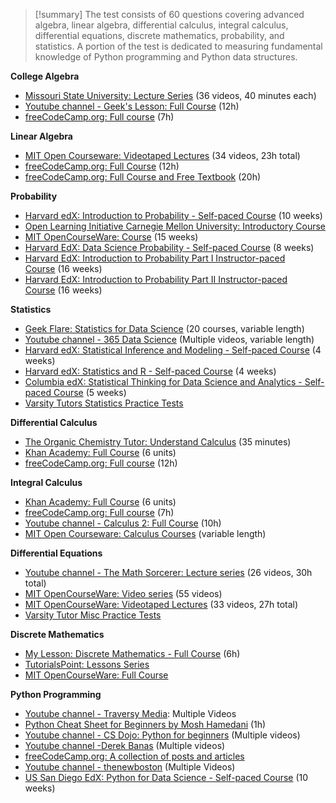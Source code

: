 

> [!summary]
> The test consists of 60 questions covering advanced algebra, linear algebra, differential calculus, integral calculus, differential equations, discrete mathematics, probability, and statistics. A portion of the test is dedicated to measuring fundamental knowledge of Python programming and Python data structures.

**College Algebra**

- [Missouri State University: Lecture Series](https://www.youtube.com/playlist?list=PLdLiRaajwSXTQcn7Me-mXHBMz0u-0oAF0) (36 videos, 40 minutes each)
- [Youtube channel - Geek's Lesson: Full Course](https://www.youtube.com/watch?v=7DMyZBx5NZ0) (12h)
- [freeCodeCamp.org: Full course](https://www.youtube.com/watch?v=LwCRRUa8yTU) (7h)

**Linear Algebra**

- [MIT Open Courseware: Videotaped Lectures](https://ocw.mit.edu/courses/18-06-linear-algebra-spring-2010/video_galleries/video-lectures/) (34 videos, 23h total)
- [freeCodeCamp.org: Full Course](https://www.youtube.com/watch?v=JnTa9XtvmfI) (12h)
- [freeCodeCamp.org: Full Course and Free Textbook](https://www.freecodecamp.org/news/linear-algebra-full-course/) (20h)

**Probability**

- [Harvard edX: Introduction to Probability - Self-paced Course](https://www.edx.org/course/introduction-to-probability) (10 weeks)
- [Open Learning Initiative Carnegie Mellon University: Introductory Course](https://oli.cmu.edu/courses/probability-statistics-open-free/)
- [MIT OpenCourseWare: Course](https://ocw.mit.edu/courses/18-05-introduction-to-probability-and-statistics-spring-2014/) (15 weeks)
- [Harvard EdX: Data Science Probability - Self-paced Course](https://www.edx.org/course/data-science-probability) (8 weeks)
- [Harvard EdX: Introduction to Probability Part I Instructor-paced Course](https://www.edx.org/course/introduction-probability-science-mitx-6-041x-2) (16 weeks)
- [Harvard EdX: Introduction to Probability Part II Instructor-paced Course](https://www.edx.org/course/introduction-to-probability-part-2-inference-processes) (16 weeks)

**Statistics**

- [Geek Flare: Statistics for Data Science](https://geekflare.com/learn-statistics-for-data-science/) (20 courses, variable length)
- [Youtube channel - 365 Data Science](https://www.youtube.com/c/365DataScience/videos) (Multiple videos, variable length)
- [Harvard edX: Statistical Inference and Modeling - Self-paced Course](https://www.edx.org/course/statistical-inference-modeling-high-harvardx-ph525-3x-1) (4 weeks)
- [Harvard edX: Statistics and R - Self-paced Course](https://www.edx.org/course/statistics-r-harvardx-ph525-1x-1) (4 weeks)
- [Columbia edX: Statistical Thinking for Data Science and Analytics - Self-paced Course](https://www.edx.org/course/statistical-thinking-data-science-columbiax-ds101x-1) (5 weeks)
- [Varsity Tutors Statistics Practice Tests](https://www.varsitytutors.com/statistics-practice-tests)

**Differential Calculus**

- [The Organic Chemistry Tutor: Understand Calculus](https://www.youtube.com/watch?v=WsQQvHm4lSw) (35 minutes)
- [Khan Academy: Full Course](https://www.khanacademy.org/math/differential-calculus) (6 units)
- [freeCodeCamp.org: Full course](https://www.youtube.com/watch?v=HfACrKJ_Y2w) (12h)

**Integral Calculus**

- [Khan Academy: Full Course](https://www.khanacademy.org/math/ap-calculus-ab/ab-integration-new/ab-6-1/v/introduction-to-integral-calculus) (6 units)
- [freeCodeCamp.org: Full course](https://www.youtube.com/watch?v=7gigNsz4Oe8) (7h)
- [Youtube channel - Calculus 2: Full Course](https://www.youtube.com/watch?v=h4Vhh7aFmWw) (10h)
- [MIT Open Courseware: Calculus Courses](https://ocw.mit.edu/courses/mathematics/) (variable length)

**Differential Equations**

- [Youtube channel - The Math Sorcerer: Lecture series](https://www.youtube.com/playlist?list=PLO1y6V1SXjjO-wHEYaM-2yyNU28RqEyLX) (26 videos, 30h total)
- [MIT OpenCourseWare: Video series](https://ocw.mit.edu/courses/res-18-009-learn-differential-equations-up-close-with-gilbert-strang-and-cleve-moler-fall-2015/pages/differential-equations-and-linear-algebra/) (55 videos)
- [MIT OpenCourseWare: Videotaped Lectures](https://ocw.mit.edu/courses/18-03-differential-equations-spring-2010/video_galleries/video-lectures/) (33 videos, 27h total)
- [Varsity Tutor Misc Practice Tests](https://www.varsitytutors.com/calculus_1-practice-tests#practice-tests-section)

**Discrete Mathematics**

- [My Lesson: Discrete Mathematics - Full Course](https://www.youtube.com/watch?v=UwYJUKVc-Hs) (6h)
- [TutorialsPoint: Lessons Series](https://www.tutorialspoint.com/discrete_mathematics/index.htm)
- [MIT OpenCourseWare: Full Course](https://ocw.mit.edu/courses/6-042j-mathematics-for-computer-science-fall-2010/)

**Python Programming**

- [Youtube channel - Traversy Media](https://www.youtube.com/channel/UC29ju8bIPH5as8OGnQzwJyA/search?query=python): Multiple Videos
- [Python Cheat Sheet for Beginners by Mosh Hamedani](https://programmingwithmosh.com/wp-content/uploads/2019/02/Python-Cheat-Sheet.pdf) (1h)
- [Youtube channel - CS Dojo: Python for beginners](https://www.youtube.com/channel/UCxX9wt5FWQUAAz4UrysqK9A) (Multiple videos)
- [Youtube channel -Derek Banas](https://www.youtube.com/channel/UCwRXb5dUK4cvsHbx-rGzSgw) (Multiple videos)
- [freeCodeCamp.org: A collection of posts and articles](https://www.freecodecamp.org/news/tag/python/)
- [Youtube channel - thenewboston](https://www.youtube.com/user/thenewboston) (Multiple Videos)
- [US San Diego EdX: Python for Data Science - Self-paced Course](https://www.edx.org/course/python-for-data-science) (10 weeks)